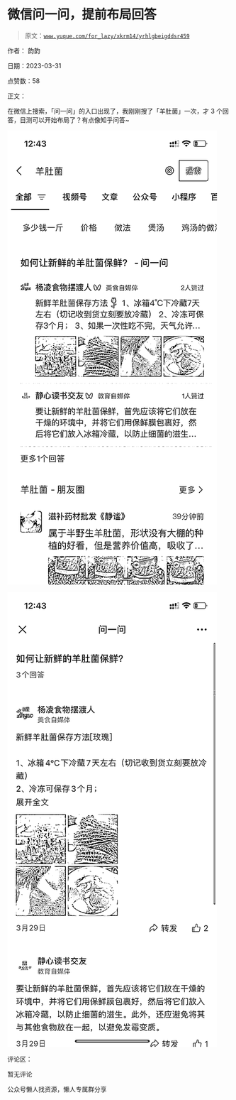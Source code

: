 # 微信问一问，提前布局回答

> 原文：[`www.yuque.com/for_lazy/xkrm14/yrhlgbeigddsr459`](https://www.yuque.com/for_lazy/xkrm14/yrhlgbeigddsr459)

作者： 韵韵

日期：2023-03-31

点赞数：58

正文：

在微信上搜索，「问一问」的入口出现了，我刚刚搜了「羊肚菌」一次，才 3 个回答，目测可以开始布局了？有点像知乎问答~

![](img/6e8fb22612595da828342c2f8f4edc56.png)

![](img/4fe080ae493d3a40ba1b1167aea8c430.png)

评论区：

暂无评论

公众号懒人找资源，懒人专属群分享

